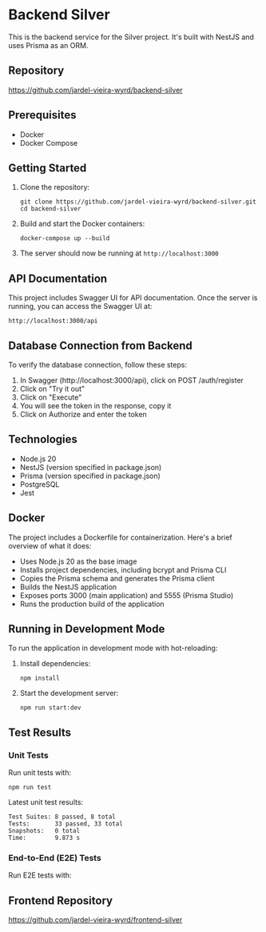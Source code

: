 # Backend Silver

This is the backend service for the Silver project. It's built with NestJS and uses Prisma as an ORM.

## Repository

https://github.com/jardel-vieira-wyrd/backend-silver

## Prerequisites

- Docker
- Docker Compose

## Getting Started

1. Clone the repository:
   ```
   git clone https://github.com/jardel-vieira-wyrd/backend-silver.git
   cd backend-silver
   ```

2. Build and start the Docker containers:
   ```
   docker-compose up --build
   ```

3. The server should now be running at `http://localhost:3000`

## API Documentation

This project includes Swagger UI for API documentation. Once the server is running, you can access the Swagger UI at:

`http://localhost:3000/api`

## Database Connection from Backend

To verify the database connection, follow these steps:

1. In Swagger (http://localhost:3000/api), click on POST /auth/register
2. Click on "Try it out"
3. Click on "Execute"
4. You will see the token in the response, copy it
5. Click on Authorize and enter the token

## Technologies

- Node.js 20
- NestJS (version specified in package.json)
- Prisma (version specified in package.json)
- PostgreSQL
- Jest

## Docker

The project includes a Dockerfile for containerization. Here's a brief overview of what it does:

- Uses Node.js 20 as the base image
- Installs project dependencies, including bcrypt and Prisma CLI
- Copies the Prisma schema and generates the Prisma client
- Builds the NestJS application
- Exposes ports 3000 (main application) and 5555 (Prisma Studio)
- Runs the production build of the application

## Running in Development Mode

To run the application in development mode with hot-reloading:

1. Install dependencies:
   ```
   npm install
   ```

2. Start the development server:
   ```
   npm run start:dev
   ```

## Test Results

### Unit Tests

Run unit tests with:
```
npm run test
```

Latest unit test results:
```
Test Suites: 8 passed, 8 total
Tests:       33 passed, 33 total
Snapshots:   0 total
Time:        9.873 s
```

### End-to-End (E2E) Tests

Run E2E tests with:

## Frontend Repository

https://github.com/jardel-vieira-wyrd/frontend-silver